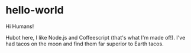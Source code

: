 # hello-world




Hi Humans!

Hubot here, I like Node.js and Coffeescript (that's what I'm made of!).
I've had tacos on the moon and find them far superior to Earth tacos.



